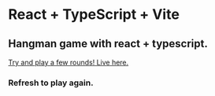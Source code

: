 # React + TypeScript + Vite

## Hangman game with react + typescript. 

[Try and play a few rounds! Live here.](https://berkcantelseren.github.io/react-hangman/)

### Refresh to play again. 
